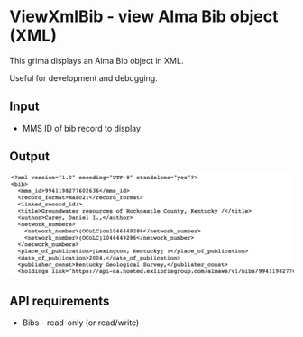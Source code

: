 # ViewXmlBib - view Alma Bib object (XML)

This grima displays an Alma Bib object in XML.

Useful for development and debugging.

## Input
* MMS ID of bib record to display

## Output
![Screenshot of bibliographic record](images/ViewXmlBib-out.png)

## API requirements
* Bibs - read-only (or read/write)
